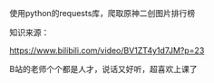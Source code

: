 使用python的requests库，爬取原神二创图片排行榜

知识来源：

https://www.bilibili.com/video/BV1ZT4y1d7JM?p=23

B站的老师个个都是人才，说话又好听，超喜欢上课了
